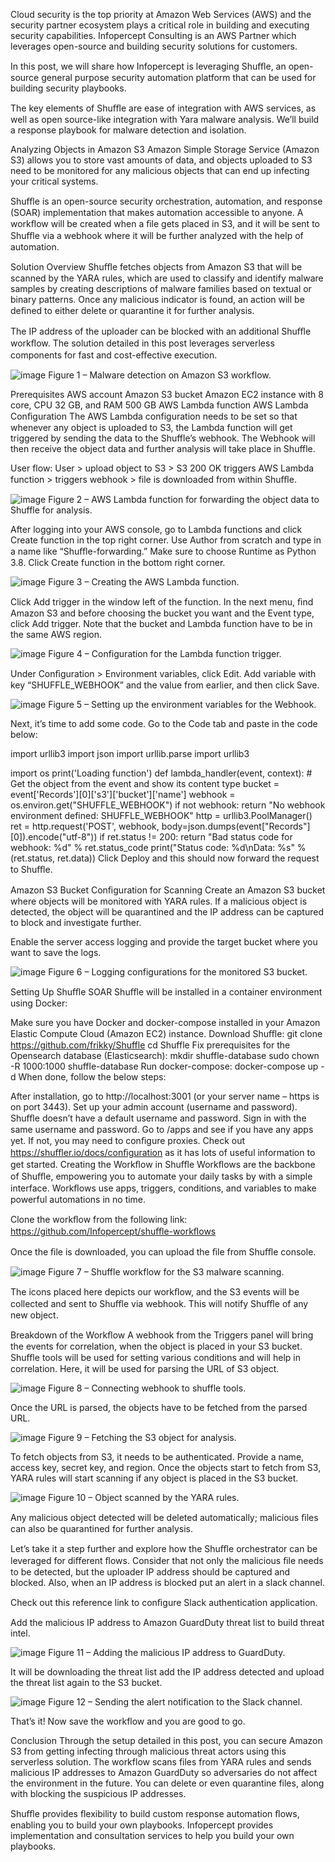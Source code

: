 Cloud security is the top priority at Amazon Web Services (AWS) and the security partner ecosystem plays a critical role in building and executing security capabilities. Infopercept Consulting is an AWS Partner which leverages open-source and building security solutions for customers.

In this post, we will share how Infopercept is leveraging Shuﬄe, an open-source general purpose security automation platform that can be used for building security playbooks.

The key elements of Shuﬄe are ease of integration with AWS services, as well as open source-like integration with Yara malware analysis. We’ll build a response playbook for malware detection and isolation.

Analyzing Objects in Amazon S3
Amazon Simple Storage Service (Amazon S3) allows you to store vast amounts of data, and objects uploaded to S3 need to be monitored for any malicious objects that can end up infecting your critical systems.

Shuﬄe is an open-source security orchestration, automation, and response (SOAR) implementation that makes automation accessible to anyone. A workﬂow will be created when a ﬁle gets placed in S3, and it will be sent to Shuﬄe via a webhook where it will be further analyzed with the help of automation.

Solution Overview
Shuﬄe fetches objects from Amazon S3 that will be scanned by the YARA rules, which are used to classify and identify malware samples by creating descriptions of malware families based on textual or binary patterns. Once any malicious indicator is found, an action will be deﬁned to either delete or quarantine it for further analysis.

The IP address of the uploader can be blocked with an additional Shuﬄe workﬂow. The solution detailed in this post leverages serverless components for fast and cost-eﬀective execution.

![image](https://user-images.githubusercontent.com/88384015/196115867-8d461158-2e5d-4afe-a304-954effcc8f63.png)
Figure 1 – Malware detection on Amazon S3 workflow.

Prerequisites
AWS account
Amazon S3 bucket
Amazon EC2 instance with 8 core, CPU 32 GB, and RAM 500 GB
AWS Lambda function
AWS Lambda Conﬁguration
The AWS Lambda configuration needs to be set so that whenever any object is uploaded to S3, the Lambda function will get triggered by sending the data to the Shuffle’s webhook. The Webhook will then receive the object data and further analysis will take place in Shuffle.

User flow: User > upload object to S3 > S3 200 OK triggers AWS Lambda function > triggers webhook > file is downloaded from within Shuﬄe.

![image](https://user-images.githubusercontent.com/88384015/196115943-0cc44f04-09bc-41b8-a7e3-444f104dffd0.png)
Figure 2 – AWS Lambda function for forwarding the object data to Shuffle for analysis.

After logging into your AWS console, go to Lambda functions and click Create function in the top right corner. Use Author from scratch and type in a name like “Shuﬄe-forwarding.” Make sure to choose Runtime as Python 3.8. Click Create function in the bottom right corner.

![image](https://user-images.githubusercontent.com/88384015/196116050-157664a7-ec4b-478e-8819-ad57c091e784.png)
Figure 3 – Creating the AWS Lambda function.

Click Add trigger in the window left of the function. In the next menu, ﬁnd Amazon S3 and before choosing the bucket you want and the Event type, click Add trigger. Note that the bucket and Lambda function have to be in the same AWS region.

![image](https://user-images.githubusercontent.com/88384015/196116155-df17dace-b469-435d-97f7-11de72a99fd3.png)
Figure 4 – Configuration for the Lambda function trigger.

Under Conﬁguration > Environment variables, click Edit. Add variable with key “SHUFFLE_WEBHOOK” and the value from earlier, and then click Save.

![image](https://user-images.githubusercontent.com/88384015/196116236-4768075a-17c4-48a5-a7b5-79477cf2245f.png)
Figure 5 – Setting up the environment variables for the Webhook.

Next, it’s time to add some code. Go to the Code tab and paste in the code below:

import urllib3
import json
import urllib.parse
import urllib3

import os
print('Loading function')
def lambda_handler(event, context):
    # Get the object from the event and show its content type bucket = event['Records'][0]['s3']['bucket']['name'] webhook = os.environ.get("SHUFFLE_WEBHOOK")
    if not webhook:
       return "No webhook environment defined: SHUFFLE_WEBHOOK" 
    http = urllib3.PoolManager()
    ret = http.request('POST', webhook, 
body=json.dumps(event["Records"][0]).encode("utf-8"))
   if ret.status != 200:
      return "Bad status code for webhook: %d" % ret.status_code 
   print("Status code: %d\nData: %s" % (ret.status, ret.data))
Click Deploy and this should now forward the request to Shuﬄe.

Amazon S3 Bucket Conﬁguration for Scanning
Create an Amazon S3 bucket where objects will be monitored with YARA rules. If a malicious object is detected, the object will be quarantined and the IP address can be captured to block and investigate further.

Enable the server access logging and provide the target bucket where you want to save the logs.

![image](https://user-images.githubusercontent.com/88384015/196116346-f7de8928-a05e-4c53-a28a-ab99780c8eb9.png)
Figure 6 – Logging configurations for the monitored S3 bucket.

Setting Up Shuﬄe SOAR
Shuﬄe will be installed in a container environment using Docker:

Make sure you have Docker and docker-compose installed in your Amazon Elastic Compute Cloud (Amazon EC2) instance.
Download Shuﬄe:
git clone https://github.com/frikky/Shuffle
cd Shuffle
Fix prerequisites for the Opensearch database (Elasticsearch):
mkdir shuffle-database
sudo chown -R 1000:1000 shuffle-database
Run docker-compose:
docker-compose up -d
When done, follow the below steps:

After installation, go to http://localhost:3001 (or your server name – https is on port 3443).
Set up your admin account (username and password). Shuﬄe doesn’t have a default username and password.
Sign in with the same username and password. Go to /apps and see if you have any apps yet. If not, you may need to conﬁgure proxies.
Check out https://shuﬄer.io/docs/conﬁguration as it has lots of useful information to get started.
Creating the Workﬂow in Shuﬄe
Workﬂows are the backbone of Shuﬄe, empowering you to automate your daily tasks by with a simple interface. Workﬂows use apps, triggers, conditions, and variables to make powerful automations in no time.

Clone the workﬂow from the following link: https://github.com/Infopercept/shuﬄe-workﬂows

Once the ﬁle is downloaded, you can upload the ﬁle from Shuﬄe console.

![image](https://user-images.githubusercontent.com/88384015/196116428-ad3c972c-47fd-4f1b-a826-4b0170f6e9ba.png)
Figure 7 – Shuffle workflow for the S3 malware scanning.

The icons placed here depicts our workﬂow, and the S3 events will be collected and sent to Shuﬄe via webhook. This will notify Shuﬄe of any new object.

Breakdown of the Workﬂow
A webhook from the Triggers panel will bring the events for correlation, when the object is placed in your S3 bucket. Shuﬄe tools will be used for setting various conditions and will help in correlation. Here, it will be used for parsing the URL of S3 object.

![image](https://user-images.githubusercontent.com/88384015/196116473-c5b7bf39-9b0e-49df-8fc9-d6abe53f554d.png)
Figure 8 – Connecting webhook to shuffle tools.

Once the URL is parsed, the objects have to be fetched from the parsed URL.

![image](https://user-images.githubusercontent.com/88384015/196116518-6b982e4d-853b-4a23-823f-c02e47aab571.png)
Figure 9 – Fetching the S3 object for analysis.

To fetch objects from S3, it needs to be authenticated. Provide a name, access key, secret key, and region. Once the objects start to fetch from S3, YARA rules will start scanning if any object is placed in the S3 bucket.

![image](https://user-images.githubusercontent.com/88384015/196116600-c16602af-eaa2-49cf-9954-f611ef2cae1d.png)
Figure 10 – Object scanned by the YARA rules.

Any malicious object detected will be deleted automatically; malicious ﬁles can also be quarantined for further analysis.

Let’s take it a step further and explore how the Shuﬄe orchestrator can be leveraged for diﬀerent ﬂows. Consider that not only the malicious ﬁle needs to be detected, but the uploader IP address should be captured and blocked. Also, when an IP address is blocked put an alert in a slack channel.

Check out this reference link to conﬁgure Slack authentication application.

Add the malicious IP address to Amazon GuardDuty threat list to build threat intel.

![image](https://user-images.githubusercontent.com/88384015/196116636-6872db99-47f9-4493-b92a-e22724917a1b.png)
Figure 11 – Adding the malicious IP address to GuardDuty.

It will be downloading the threat list add the IP address detected and upload the threat list again to the S3 bucket.

![image](https://user-images.githubusercontent.com/88384015/196116688-7af60389-5dd2-4672-9297-d291b9bf55de.png)
Figure 12 – Sending the alert notification to the Slack channel.

That’s it! Now save the workflow and you are good to go.

Conclusion
Through the setup detailed in this post, you can secure Amazon S3 from getting infecting through malicious threat actors using this serverless solution. The workflow scans files from YARA rules and sends malicious IP addresses to Amazon GuardDuty so adversaries do not affect the environment in the future. You can delete or even quarantine files, along with blocking the suspicious IP addresses.

Shuﬄe provides ﬂexibility to build custom response automation ﬂows, enabling you to build your own playbooks. Infopercept provides implementation and consultation services to help you build your own playbooks.

